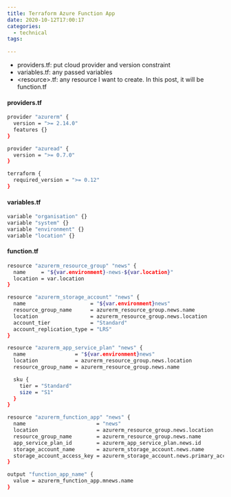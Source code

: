 ```yaml
---
title: Terraform Azure Function App
date: 2020-10-12T17:00:17
categories:
  - technical
tags:
  
---
```



* providers.tf: put cloud provider and version constraint
* variables.tf: any passed variables
* &lt;resource&gt;.tf: any resource I want to create. In this post, it will be function.tf

#### providers.tf

```bash
provider "azurerm" {
  version = ">= 2.14.0"
  features {}
}

provider "azuread" {
  version = ">= 0.7.0"
}

terraform {
  required_version = ">= 0.12"
}
```

#### variables.tf

```bash
variable "organisation" {}
variable "system" {}
variable "environment" {}
variable "location" {}
```

#### function.tf

```bash
resource "azurerm_resource_group" "news" {
  name     = "${var.environment}-news-${var.location}"
  location = var.location
}

resource "azurerm_storage_account" "news" {
  name                     = "${var.environment}news"
  resource_group_name      = azurerm_resource_group.news.name
  location                 = azurerm_resource_group.news.location
  account_tier             = "Standard"
  account_replication_type = "LRS"
}

resource "azurerm_app_service_plan" "news" {
  name                = "${var.environment}news"
  location            = azurerm_resource_group.news.location
  resource_group_name = azurerm_resource_group.news.name

  sku {
    tier = "Standard"
    size = "S1"
  }
}

resource "azurerm_function_app" "news" {
  name                       = "news"
  location                   = azurerm_resource_group.news.location
  resource_group_name        = azurerm_resource_group.news.name
  app_service_plan_id        = azurerm_app_service_plan.news.id
  storage_account_name       = azurerm_storage_account.news.name
  storage_account_access_key = azurerm_storage_account.news.primary_access_key
}

output "function_app_name" {
  value = azurerm_function_app.mnews.name
}
```

